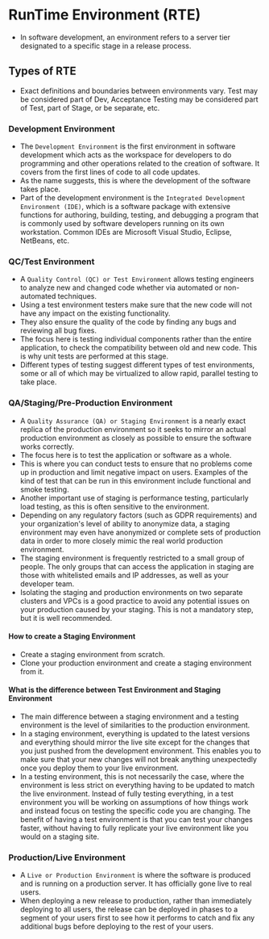 # RunTime Environment (RTE)

* In software development, an environment refers to a server tier designated to a specific stage in a release process.

## Types of RTE

* Exact definitions and boundaries between environments vary. Test may be considered part of Dev, Acceptance Testing may be considered part of Test, part of Stage, or be separate, etc.

### Development Environment

* The `Development Environment` is the first environment in software development which acts as the workspace for developers to do programming and other operations related to the creation of software. It covers from the first lines of code to all code updates.
* As the name suggests, this is where the development of the software takes place.
* Part of the development environment is the `Integrated Development Environment (IDE)`, which is a software package with extensive functions for authoring, building, testing, and debugging a program that is commonly used by software developers running on its own workstation. Common IDEs are Microsoft Visual Studio, Eclipse, NetBeans, etc.

### QC/Test Environment

* A `Quality Control (QC) or Test Environment` allows testing engineers to analyze new and changed code whether via automated or non-automated techniques.
* Using a test environment testers make sure that the new code will not have any impact on the existing functionality.
* They also ensure the quality of the code by finding any bugs and reviewing all bug fixes.
* The focus here is testing individual components rather than the entire application, to check the compatibility between old and new code. This is why unit tests are performed at this stage.
* Different types of testing suggest different types of test environments, some or all of which may be virtualized to allow rapid, parallel testing to take place.

### QA/Staging/Pre-Production Environment

* A `Quality Assurance (QA) or Staging Environment` is a nearly exact replica of the production environment so it seeks to mirror an actual production environment as closely as possible to ensure the software works correctly.
* The focus here is to test the application or software as a whole. 
* This is where you can conduct tests to ensure that no problems come up in production and limit negative impact on users. Examples of the kind of test that can be run in this environment include functional and smoke testing.
* Another important use of staging is performance testing, particularly load testing, as this is often sensitive to the environment.
* Depending on any regulatory factors (such as GDPR requirements) and your organization's level of ability to anonymize data, a staging environment may even have anonymized or complete sets of production data in order to more closely mimic the real world production environment.
* The staging environment is frequently restricted to a small group of people. The only groups that can access the application in staging are those with whitelisted emails and IP addresses, as well as your developer team.
* Isolating the staging and production environments on two separate clusters and VPCs is a good practice to avoid any potential issues on your production caused by your staging. This is not a mandatory step, but it is well recommended.

#### How to create a Staging Environment

* Create a staging environment from scratch.
* Clone your production environment and create a staging environment from it.

#### What is the difference between Test Environment and Staging Environment

* The main difference between a staging environment and a testing environment is the level of similarities to the production environment.
* In a staging environment, everything is updated to the latest versions and everything should mirror the live site except for the changes that you just pushed from the development environment. This enables you to make sure that your new changes will not break anything unexpectedly once you deploy them to your live environment.
* In a testing environment, this is not necessarily the case, where the environment is less strict on everything having to be updated to match the live environment. Instead of fully testing everything, in a test environment you will be working on assumptions of how things work and instead focus on testing the specific code you are changing. The benefit of having a test environment is that you can test your changes faster, without having to fully replicate your live environment like you would on a staging site.

### Production/Live Environment

* A `Live or Production Environment` is where the software is produced and is running on a production server. It has officially gone live to real users.
* When deploying a new release to production, rather than immediately deploying to all users, the release can be deployed in phases to a segment of your users first to see how it performs to catch and fix any additional bugs before deploying to the rest of your users.

